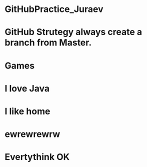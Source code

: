 # GitHubPractice_Juraev


# GitHub Strutegy always create a branch from Master.
# Games
# I love Java
# I like home
# ewrewrewrw
# Evertythink OK